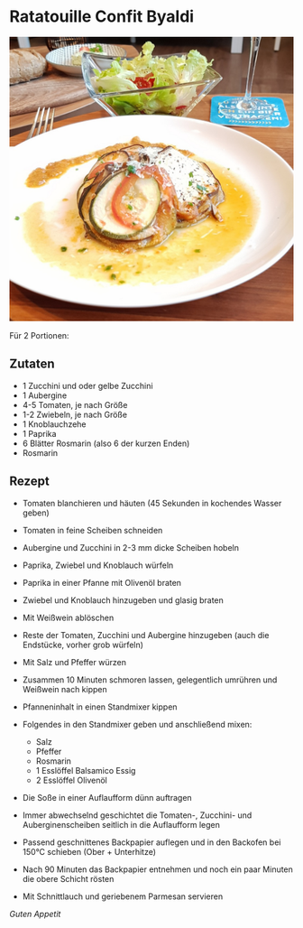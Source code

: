 # Ratatouille Confit Byaldi

![img](imgs/Ratatouille_Confit_Byaldi.jpg)

Für 2 Portionen:

## Zutaten
- 1 Zucchini und oder gelbe Zucchini
- 1 Aubergine
- 4-5 Tomaten, je nach Größe
- 1-2 Zwiebeln, je nach Größe
- 1 Knoblauchzehe
- 1 Paprika
- 6 Blätter Rosmarin (also 6 der kurzen Enden)
- Rosmarin

## Rezept
- Tomaten blanchieren und häuten (45 Sekunden in kochendes Wasser geben)

- Tomaten in feine Scheiben schneiden

- Aubergine und Zucchini in 2-3 mm dicke Scheiben hobeln

- Paprika, Zwiebel und Knoblauch würfeln

- Paprika in einer Pfanne mit Olivenöl braten

- Zwiebel und Knoblauch hinzugeben und glasig braten

- Mit Weißwein ablöschen

- Reste der Tomaten, Zucchini und Aubergine hinzugeben (auch die Endstücke, vorher grob würfeln)

- Mit Salz und Pfeffer würzen

- Zusammen 10 Minuten schmoren lassen, gelegentlich umrühren und Weißwein nach kippen

- Pfanneninhalt in einen Standmixer kippen

- Folgendes in den Standmixer geben und anschließend mixen:
  - Salz
  - Pfeffer
  - Rosmarin
  - 1 Esslöffel Balsamico Essig
  - 2 Esslöffel Olivenöl

- Die Soße in einer Auflaufform dünn auftragen

- Immer abwechselnd geschichtet die Tomaten-, 
Zucchini- und Auberginenscheiben seitlich in die Auflaufform legen

- Passend geschnittenes Backpapier auflegen und in den Backofen bei 150°C schieben (Ober + Unterhitze)

- Nach 90 Minuten das Backpapier entnehmen und noch ein paar Minuten die obere Schicht rösten

- Mit Schnittlauch und geriebenem Parmesan servieren

*Guten Appetit*
